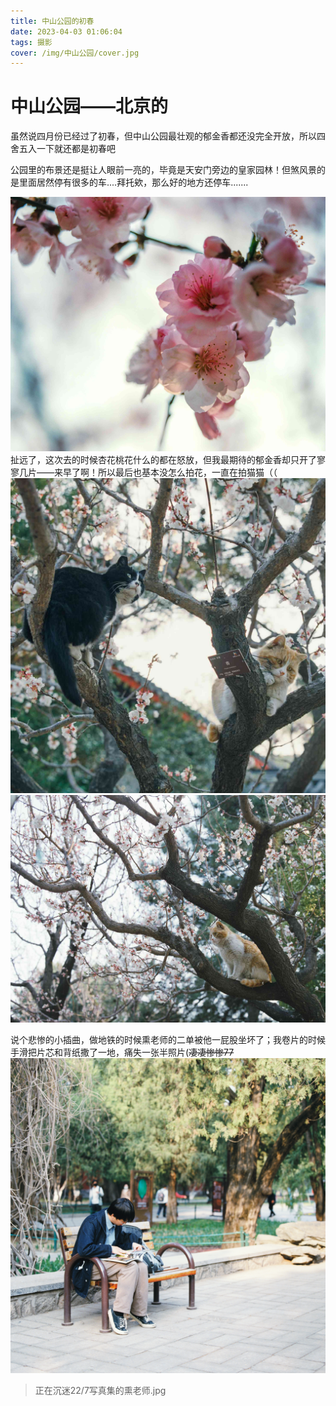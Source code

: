 ```yaml
---
title: 中山公园的初春
date: 2023-04-03 01:06:04
tags: 摄影
cover: /img/中山公园/cover.jpg
---
```

# 中山公园——北京的
虽然说四月份已经过了初春，但中山公园最壮观的郁金香都还没完全开放，所以四舍五入一下就还都是初春吧

公园里的布景还是挺让人眼前一亮的，毕竟是天安门旁边的皇家园林！但煞风景的是里面居然停有很多的车....拜托欸，那么好的地方还停车.......

![](/img/中山公园/cover.jpg)
扯远了，这次去的时候杏花桃花什么的都在怒放，但我最期待的郁金香却只开了寥寥几片——来早了啊！所以最后也基本没怎么拍花，一直在拍猫猫（（
![](/img/中山公园/000004.jpg)
![](/img/中山公园/000002.jpg)

说个悲惨的小插曲，做地铁的时候熏老师的二单被他一屁股坐坏了；我卷片的时候手滑把片芯和背纸撒了一地，痛失一张半照片(~~凄凄惨惨77~~
![](/img/中山公园/000008.jpg)
> 正在沉迷22/7写真集的熏老师.jpg